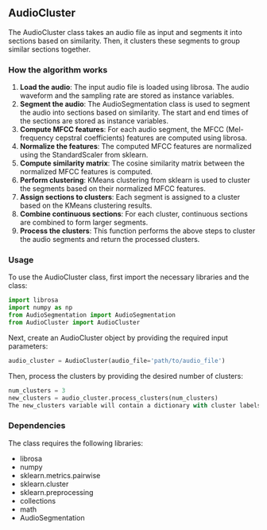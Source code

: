 ## AudioCluster

The AudioCluster class takes an audio file as input and segments it into sections based on similarity. Then, it clusters these segments to group similar sections together.

### How the algorithm works

1. **Load the audio**: The input audio file is loaded using librosa. The audio waveform and the sampling rate are stored as instance variables.
2. **Segment the audio**: The AudioSegmentation class is used to segment the audio into sections based on similarity. The start and end times of the sections are stored as instance variables.
3. **Compute MFCC features**: For each audio segment, the MFCC (Mel-frequency cepstral coefficients) features are computed using librosa.
4. **Normalize the features**: The computed MFCC features are normalized using the StandardScaler from sklearn.
5. **Compute similarity matrix**: The cosine similarity matrix between the normalized MFCC features is computed.
6. **Perform clustering**: KMeans clustering from sklearn is used to cluster the segments based on their normalized MFCC features.
7. **Assign sections to clusters**: Each segment is assigned to a cluster based on the KMeans clustering results.
8. **Combine continuous sections**: For each cluster, continuous sections are combined to form larger segments.
9. **Process the clusters**: This function performs the above steps to cluster the audio segments and return the processed clusters.

### Usage

To use the AudioCluster class, first import the necessary libraries and the class:

```python
import librosa
import numpy as np
from AudioSegmentation import AudioSegmentation
from AudioCluster import AudioCluster
```

Next, create an AudioCluster object by providing the required input parameters:

```python
audio_cluster = AudioCluster(audio_file='path/to/audio_file')
```

Then, process the clusters by providing the desired number of clusters:

```python
num_clusters = 3
new_clusters = audio_cluster.process_clusters(num_clusters)
The new_clusters variable will contain a dictionary with cluster labels as keys and a list of combined audio segments as values.
```

### Dependencies
The class requires the following libraries:

- librosa
- numpy
- sklearn.metrics.pairwise
- sklearn.cluster
- sklearn.preprocessing
- collections
- math
- AudioSegmentation
